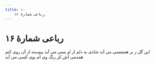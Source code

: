 ```yaml
---
title: >-
    رباعی شمارهٔ ۱۶
---
```

# رباعی شمارهٔ ۱۶

این گل ز بر همنفسی می آید
شادی به دلم از او بسی می آید
پیوسته از آن روی کنم همدمی اش
کز رنگ وی ام بوی کسی می آید

